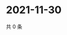 # 2021-11-30

共 0 条

<!-- BEGIN WEIBO -->
<!-- 最后更新时间 Tue Nov 30 2021 10:17:33 GMT+0800 (China Standard Time) -->

<!-- END WEIBO -->
